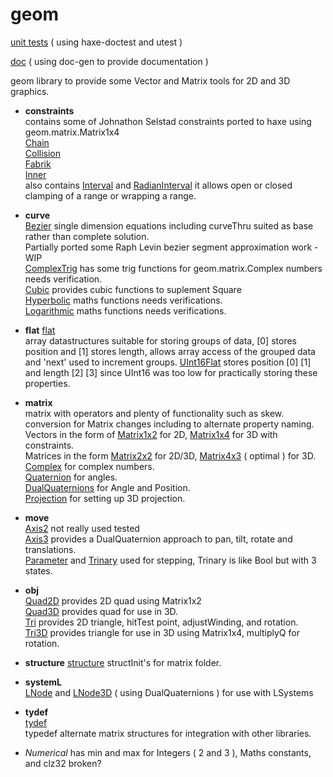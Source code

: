 # geom
[unit tests](https://nanjizal.github.io/geom/geomTest.html) ( using haxe-doctest and utest )

[doc](https://nanjizal.github.io/geom/pages) ( using doc-gen to provide documentation )

geom library to provide some Vector and Matrix tools for 2D and 3D graphics.

  - **constraints**  
      contains some of Johnathon Selstad constraints ported to haxe using geom.matrix.Matrix1x4  
      [Chain](https://nanjizal.github.io/geom/pages/geom/constraints/Chain.html)  
      [Collision](https://nanjizal.github.io/geom/pages/geom/constraints/Collision.html)  
      [Fabrik](https://nanjizal.github.io/geom/pages/geom/constraints/Fabrik.html)  
      [Inner](https://nanjizal.github.io/geom/pages/geom/constraints/Chain.html)  
      also contains [Interval](https://nanjizal.github.io/geom/pages/geom/constraints/Interval.html) and [RadianInterval](https://nanjizal.github.io/geom/pages/geom/constraints/RadianInterval.html) it allows open or closed clamping of a range or wrapping a range.  
      
  - **curve**  
      [Bezier](https://nanjizal.github.io/geom/pages/geom/curve/Bezier.html) single dimension equations including curveThru suited as base rather than complete solution.  
      Partially ported some Raph Levin bezier segment approximation work - WIP  
      [ComplexTrig](https://nanjizal.github.io/geom/pages/geom/curve/ComplexTrig.html) has some trig functions for geom.matrix.Complex numbers needs verification.  
      [Cubic](https://nanjizal.github.io/geom/pages/geom/curve/Cubic.html) provides cubic functions to suplement Square  
      [Hyperbolic](https://nanjizal.github.io/geom/pages/geom/curve/Hyperbolic.html) maths functions needs verifications.  
      [Logarithmic](https://nanjizal.github.io/geom/pages/geom/curve/Logarithmic.html) maths functions needs verifications.   
  - **flat**
      [flat](https://nanjizal.github.io/geom/pages/geom/flat/)  
      array datastructures suitable for storing groups of data, [0] stores position and [1] stores length, allows array access of the grouped data and 'next' used to increment groups. 
      [UInt16Flat](https://nanjizal.github.io/geom/pages/geom/flat/ui16/UInt16Flat.html) stores position [0] [1] and length [2] [3] since UInt16 was too low for practically storing these properties.  
      
  - **matrix**  
       matrix with operators and plenty of functionality such as skew.  
       conversion for Matrix changes including to alternate property naming.  
       Vectors in the form of [Matrix1x2](https://nanjizal.github.io/geom/pages/geom/matrix/Matrix1x2.html) for 2D, [Matrix1x4](https://nanjizal.github.io/geom/pages/geom/matrix/Matrix1x4.html) for 3D with constraints.  
       Matrices in the form [Matrix2x2](https://nanjizal.github.io/geom/pages/geom/matrix/Matrix2x2.html) for 2D/3D, [Matrix4x3](https://nanjizal.github.io/geom/pages/geom/matrix/Matrix4x3.html) ( optimal ) for 3D.  
       [Complex](https://nanjizal.github.io/geom/pages/geom/matrix/Complex.html) for complex numbers.  
       [Quaternion](https://nanjizal.github.io/geom/pages/geom/matrix/Quaternion.html) for angles.  
       [DualQuaternions](https://nanjizal.github.io/geom/pages/geom/matrix/DualQuaternions.html) for Angle and Position.  
       [Projection](https://nanjizal.github.io/geom/pages/geom/matrix/Projection.html) for setting up 3D projection.  
       
  - **move**  
      [Axis2](https://nanjizal.github.io/geom/pages/geom/move/Axis2.html) not really used tested  
      [Axis3](https://nanjizal.github.io/geom/pages/geom/move/Axis3.html) provides a DualQuaternion approach to pan, tilt, rotate and translations.  
      [Parameter](https://nanjizal.github.io/geom/pages/geom/matrix/Parameter.html) and [Trinary](https://nanjizal.github.io/geom/pages/geom/move/Trinary) used for stepping, Trinary is like Bool but with 3 states.  
      
  - **obj**  
      [Quad2D](https://nanjizal.github.io/geom/pages/geom/obj/Quad2D.html) provides 2D quad using Matrix1x2  
      [Quad3D](https://nanjizal.github.io/geom/pages/geom/obj/Quad3D.html) provides quad for use in 3D.  
      [Tri](https://nanjizal.github.io/geom/pages/geom/obj/Tri.html) provides 2D triangle, hitTest point, adjustWinding, and rotation.  
      [Tri3D](https://nanjizal.github.io/geom/pages/geom/obj/Tri3D.html) provides triangle for use in 3D using Matrix1x4, multiplyQ for rotation.  
      
  - **structure**
      [structure](https://nanjizal.github.io/geom/pages/geom/structure/)
      structInit's for matrix folder.  
      
  - **systemL**  
      [LNode](https://nanjizal.github.io/geom/pages/geom/systemL/LNode) and [LNode3D](https://nanjizal.github.io/geom/pages/geom/systemL/LNode3D) ( using DualQuaternions ) for use with LSystems  
  - **tydef**  
      [tydef](https://nanjizal.github.io/geom/pages/geom/tydef/)  
      typedef alternate matrix structures for integration with other libraries.  
      
  - *Numerical* has min and max for Integers ( 2 and 3 ), Maths constants, and clz32 broken?
  